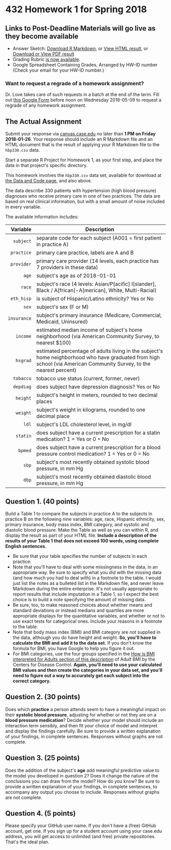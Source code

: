 # 432 Homework 1 for Spring 2018

## Links to Post-Deadline Materials will go live as they become available

- Answer Sketch: [Download R Markdown](https://raw.githubusercontent.com/THOMASELOVE/432-2018/master/assignments/hw1/hw1sketch.Rmd), or [View HTML result](http://htmlpreview.github.io/?https://github.com/THOMASELOVE/432-2018/blob/master/assignments/hw1/hw1sketch.html), or [Download or View PDF result](https://github.com/THOMASELOVE/432-2018/blob/master/assignments/hw1/hw1sketch.pdf)
- Grading Rubric [is now available](https://github.com/THOMASELOVE/432-2018/blob/master/assignments/hw1/hw1rubric.md).
- Google Spreadsheet Containing Grades, Arranged by HW-ID number (Check your email for your HW-ID number.)

### Want to request a regrade of a homework assignment?

Dr. Love takes care of such requests in a batch at the end of the term. Fill out [this Google Form](https://goo.gl/forms/aQNPnlAWGIn72a7h1) before noon on Wednesday 2018-05-09 to request a regrade of any homework assignment.

## The Actual Assignment

Submit your response via [canvas.case.edu](https://canvas.case.edu/) no later than **1 PM on Friday 2018-01-26**. Your response should include an R Markdown file and an HTML document that is the result of applying your R Markdown file to the `hbp330.csv` data. 

Start a separate R Project for Homework 1, as your first step, and place the data in that project's specific directory.

This homework involves the `hbp330.csv` data set, available for download at [the Data and Code page](https://github.com/THOMASELOVE/432-2018/tree/master/data-and-code), and also above. 

The data describe 330 patients with hypertension (high blood pressure) diagnoses who receive primary care in one of two practices. The data are based on real clinical information, but with a small amount of noise included in every variable.

The available information includes:

Variable    | Description
----------: | --------------------------------------------------------------------------------------------------------
`subject`   | separate code for each subject (A001 = first patient in practice A)
`practice`  | primary care practice, labels are A and B
`provider`  | primary care provider (14 levels, each practice has 7 providers in these data)
`age`       | subject's age as of 2018-01-01
`race`      | subject's race (4 levels: Asian/P[acific] I[slander], Black / A[frican]-A[merican], White, Multi-Racial)
`eth_hisp`  | is subject of Hispanic/Latino ethnicity? Yes or No
`sex`       | subject's sex (F or M)
`insurance` | subject's primary insurance (Medicare, Commercial, Medicaid, Uninsured)
`income`    | estimated median income of subject's home neighborhood (via American Community Survey, to nearest $100)
`hsgrad`    | estimated percentage of adults living in the subject's home neighborhood who have graduated from high school (via American Community Survey, to the nearest percent)
`tobacco`   | tobacco use status (current, former, never)
`depdiag`   | does subject have depression diagnosis? Yes or No
`height`    | subject's height in meters, rounded to two decimal places
`weight`    | subject's weight in kilograms, rounded to one decimal place
`ldl`       | subject's LDL cholesterol level, in mg/dl
`statin`    | does subject have a current prescription for a statin medication? 1 = Yes or 0 = No
`bpmed`     | does subject have a current prescription for a blood pressure control medication? 1 = Yes or 0 = No
`sbp`       | subject's most recently obtained systolic blood pressure, in mm Hg
`dbp`       | subject's most recently obtained diastolic blood pressure, in mm Hg

## Question 1. (40 points)

Build a Table 1 to compare the subjects in practice A to the subjects in practice B on the following nine variables: age, race, Hispanic ethnicity, sex, primary insurance, body mass index, BMI category, and systolic and diastolic blood pressure. Make the Table as well as you can within R, and display the result as part of your HTML file. **Include a description of the results of your Table 1 that does not exceed 100 words, using complete English sentences**.

- Be sure that your table specifies the number of subjects in each practice.
- Note that you'll have to deal with some missingness in the data, in an appropriate way. Be sure to specify what you did with the missing data (and how much you had to deal with) in a footnote to the table. I would just list the notes as a bulleted list in the Markdown file, and never leave Markdown during the entire enterprise. It's not usually appropriate to report results that include imputation in a Table 1, so I expect the best choice is to build a note specifying the amount of missing data.
- Be sure, too, to make reasoned choices about whether means and standard deviations or instead medians and quartiles are more appropriate displays for the quantitative variables, and whether or not to use exact tests for categorical ones. Include your reasons in a footnote to the table.
- Note that body mass index (BMI) and BMI category are not supplied in the data, although you do have height and weight. **So, you'll have to calculate the BMI and add it to the data set.** If you don't know the formula for BMI, you have Google to help you figure it out.
- For BMI categories, use the four groups specified in the [How is BMI interpreted for Adults section of this description](https://www.cdc.gov/healthyweight/assessing/bmi/adult_bmi/index.html) of Adult BMI by the Centers for Disease Control. **Again, you'll need to use your calculated BMI values and then create the categories in your data set, and you'll need to figure out a way to accurately get each subject into the correct category.**

## Question 2. (30 points)

Does which **practice** a person attends seem to have a meaningful impact on their **systolic blood pressure**, adjusting for whether or not they are on a **blood pressure medication**? Decide whether your model should include an interaction term sensibly, and then fit your choice of model and interpret and display the findings carefully. Be sure to provide a written explanation of your findings, in complete sentences. Responses without graphs are not complete.

## Question 3. (25 points)

Does the addition of the subject's **age** add meaningful predictive value to the model you developed in question 2? Does it change the nature of the conclusions you can draw from the model? How do you know?  Be sure to provide a written explanation of your findings, in complete sentences, to accompany any output you choose to include. Responses without graphs are not complete.

## Question 4. (5 points)

Please specify your GitHub user name. If you don't have a (free) GitHub account, get one. If you sign up for a student account using your case.edu address, you will get access to unlimited (and free) private repositories. That's the ideal plan.


